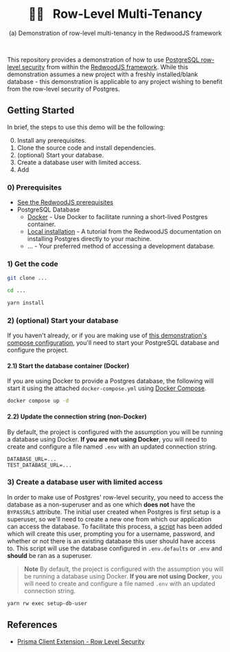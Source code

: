 <div align="center">
  <h1>🚣‍♀️&nbsp;&nbsp;&nbsp;Row-Level Multi-Tenancy</h1>
  <p>(a) Demonstration of row-level multi-tenancy in the RedwoodJS framework</p>
  <br />
</div>

This repository provides a demonstration of how to use [PostgreSQL row-level security](https://www.postgresql.org/docs/current/ddl-rowsecurity.html) from within the [RedwoodJS framework](https://redwoodjs.com). While this demonstration assumes a new project with a freshly installed/blank database - this demonstration is applicable to any project wishing to benefit from the row-level security of Postgres.

## Getting Started

In brief, the steps to use this demo will be the following:

0) Install any prerequisites.
1) Clone the source code and install dependencies.
2) (optional) Start your database.
3) Create a database user with limited access.
4) Add

### 0) Prerequisites

* [See the RedwoodJS prerequisites](https://redwoodjs.com/docs/quick-start)
* PostgreSQL Database
  * [Docker](https://www.docker.com/products/docker-desktop/) - Use Docker to facilitate running a short-lived Postgres container.
  * [Local installation](https://redwoodjs.com/docs/local-postgres-setup) - A tutorial from the RedwoodJS documentation on installing Postgres directly to your machine.
  * ... - Your preferred method of accessing a development database.

### 1) Get the code

```bash
git clone ...
```

```bash
cd ...
```

```bash
yarn install
```

### 2) (optional) Start your database

If you haven't already, or if you are making use of [this demonstration's compose configuration](./docker-compose.yml), you'll need to start your PostgreSQL database and configure the project.

#### 2.1) Start the database container (Docker)

If you are using Docker to provide a Postgres database, the following will start it using the attached `docker-compose.yml` using [Docker Compose](https://docs.docker.com/compose/).

```bash
docker compose up -d
```

#### 2.2) Update the connection string (non-Docker)

By default, the project is configured with the assumption you will be running a database using Docker. **If you are not using Docker**, you will need to create and configure a file named `.env` with an updated connection string.

```dotenv
DATABASE_URL=...
TEST_DATABASE_URL=...
```

### 3) Create a database user with limited access

In order to make use of Postgres' row-level security, you need to access the database as a non-superuser and as one which **does not** have the `BYPASSRLS` attribute. The initial user created when Postgres is first setup is a superuser, so we'll need to create a new one from which our application can access the database. To facilitate this process, a [script](https://redwoodjs.com/docs/cli-commands#generate-script) has been added which will create this user, prompting you for a username, password, and whether or not there is an existing database this user should have access to. This script will use the database configured in `.env.defaults` or `.env` and **should** be ran as a superuser.

> **Note**
> By default, the project is configured with the assumption you will be running a database using Docker. **If you are not using Docker**, you will need to create and configure a file named `.env` with an updated connection string.

```bash
yarn rw exec setup-db-user
```

## References

* [Prisma Client Extension - Row Level Security](https://github.com/prisma/prisma-client-extensions/tree/main/examples/row-level-security#prisma-client-extension---row-level-security)
